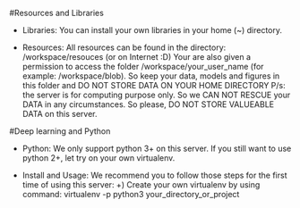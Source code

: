 #Resources and Libraries
- Libraries:
  You can install your own libraries in your home (~) directory.
  
- Resources:
  All resources can be found in the directory: /workspace/resouces (or on Internet :D)
  Your are also given a permission to access the folder /workspace/your_user_name (for example: /workspace/blob). So keep your data, models and figures in this folder and DO NOT STORE DATA ON YOUR HOME DIRECTORY
  P/s: the server is for computing purpose only. So we CAN NOT RESCUE your DATA in any circumstances. So please, DO NOT STORE VALUEABLE DATA on this server. 

#Deep learning and Python
- Python:
  We only support python 3+ on this server. If you still want to use python 2+, let try on your own virtualenv.
  
- Install and Usage:
  We recommend you to follow those steps for the first time of using this server:
    +) Create your own virtualenv by using command:
        virtualenv -p python3 your_directory_or_project

